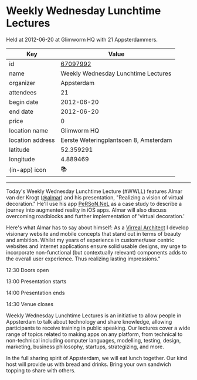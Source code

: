 # Weekly Wednesday Lunchtime Lectures
Held at 2012-06-20 at Glimworm HQ with 21 Appsterdammers.
        
|Key|Value
|---|---|
|id|[67097992](https://www.meetup.com/appsterdam/events/67097992/)|
|name|Weekly Wednesday Lunchtime Lectures|
|organizer|Appsterdam|
|attendees|21|
|begin date|2012-06-20|
|end date|2012-06-20|
|price|0|
|location name|Glimworm HQ|
|location address|Eerste Weteringplantsoen 8, Amsterdam|
|latitude|52.359291|
|longitude|4.889469|
|(in-app) icon|📚|

---

Today's Weekly Wednesday Lunchtime Lecture (#WWLL) features Almar van der Krogt ([@almar](https://twitter.com/#!/almar)) and his presentation, "Realizing a vision of virtual decoration." He'll use his app [PeRSoN.NeL](http://www.prsn.nl) as a case study to describe a journey into augmented reality in iOS apps. Almar will also discuss overcoming roadblocks and further implementation of 'virtual decoration.'

Here's what Almar has to say about himself: As a [Virreal Architect](http://virvie.com/) I develop visionary website and mobile concepts that stand out in terms of beauty and ambition. Whilst my years of experience in customer/user centric websites and internet applications ensure solid usable designs, my urge to incorporate non-functional (but contextually relevant) components adds to the overall user experience. Thus realizing lasting impressions."

12:30 Doors open

13:00 Presentation starts

14:00 Presentation ends

14:30 Venue closes

Weekly Wednesday Lunchtime Lectures is an initiative to allow people in Appsterdam to talk about technology and share knowledge, allowing participants to receive training in public speaking. Our lectures cover a wide range of topics related to making apps on any platform, from technical to non-technical including computer languages, modelling, testing, design, marketing, business philosophy, startups, strategizing, and more.

In the full sharing spirit of Appsterdam, we will eat lunch together. Our kind host will provide us with bread and drinks. Bring your own sandwich topping to share with others.


